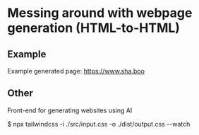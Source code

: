 # Messing around with webpage generation (HTML-to-HTML)  
## Example  
Example generated page:
https://www.sha.boo

## Other
Front-end for generating websites using AI  

$ npx tailwindcss -i ./src/input.css -o ./dist/output.css --watch  

